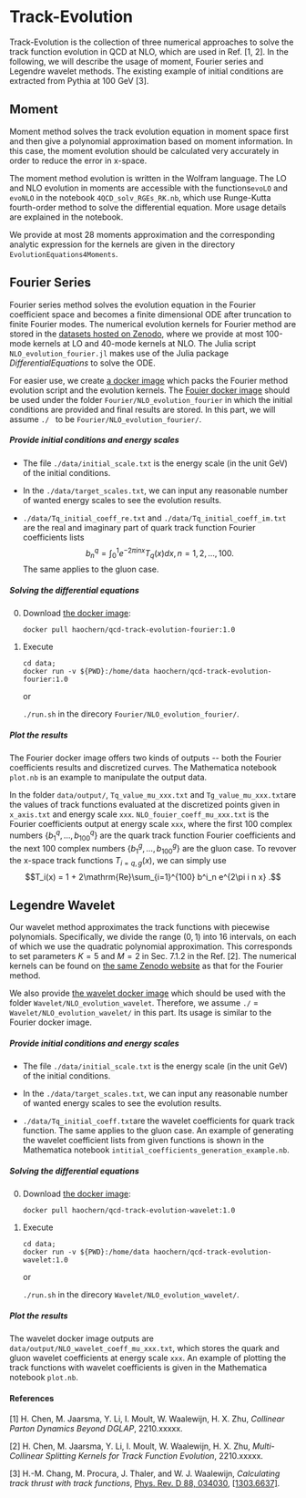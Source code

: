 # Track-Evolution

Track-Evolution is the collection of three numerical approaches to solve the track function evolution in QCD at NLO, which are used in Ref. [1, 2]. In the following, we will describe the usage of moment, Fourier series and Legendre wavelet methods. The existing example of initial conditions are extracted from Pythia at 100 GeV [3]. 

## Moment

Moment method solves the track evolution equation in moment space first and then give a polynomial approximation based on moment information. In this case, the moment evolution should be calculated very accurately in order to reduce the error in x-space. 



The moment method evolution is written in the Wolfram language. The LO and NLO evolution in moments are accessible with the functions`evoLO` and `evoNLO` in the notebook `4QCD_solv_RGEs_RK.nb`, which use Runge-Kutta fourth-order method to solve the differential equation. More usage details are explained in the notebook.



We provide at most 28 moments approximation and the corresponding analytic expression for the kernels are given in the directory `EvolutionEquations4Moments`.

## Fourier Series

Fourier series method solves the evolution equation in the Fourier coefficient space and becomes a finite dimensional ODE after truncation to finite Fourier modes. The numerical evolution kernels for Fourier method are stored in the [datasets hosted on Zenodo](https://zenodo.org/record/7219729#.Y063VOxBz-Q), where we provide at most 100-mode kernels at LO and 40-mode kernels at NLO. The Julia script `NLO_evolution_fourier.jl` makes use of the Julia package _DifferentialEquations_ to solve the ODE.



For easier use, we create [a docker image](https://hub.docker.com/r/haochern/qcd-track-evolution-fourier) which packs the Fourier method evolution script and the evolution kernels.  The [Fouier docker image](https://hub.docker.com/r/haochern/qcd-track-evolution-fourier) should be used under the folder `Fourier/NLO_evolution_fourier` in which the initial conditions are provided and final results are stored. In this part, we will assume `./ ` to be `Fourier/NLO_evolution_fourier/`.

##### Provide initial conditions and energy scales

- The file `./data/initial_scale.txt`  is the energy scale (in the unit GeV) of the initial conditions. 

- In the `./data/target_scales.txt`, we can input any reasonable number of wanted energy scales to see the evolution results. 

- `./data/Tq_initial_coeff_re.txt` and `./data/Tq_initial_coeff_im.txt` are the real and imaginary part of quark track function Fourier coefficients lists 
  $$b^q_n=\int_{0}^{1} e^{-2\pi i n x} T_q(x)dx, n=1,2,\dots,100.$$
  The same applies to the gluon case.

##### Solving the differential equations

0. Download [the docker image](https://hub.docker.com/r/haochern/qcd-track-evolution-fourier):

   ```
   docker pull haochern/qcd-track-evolution-fourier:1.0
   ```
   
1. Execute
   
   ```
   cd data;
   docker run -v ${PWD}:/home/data haochern/qcd-track-evolution-fourier:1.0
   ```
   or 
   
   ```./run.sh``` in the direcory `Fourier/NLO_evolution_fourier/`.

##### Plot the results
The Fourier docker image offers two kinds of outputs -- both the Fourier coefficients results and discretized curves. The Mathematica notebook `plot.nb` is an example to manipulate the output data.

In the folder `data/output/`, `Tq_value_mu_xxx.txt` and `Tg_value_mu_xxx.txt`are the values of track functions evaluated at the discretized points given in `x_axis.txt` and energy scale `xxx`.
 `NLO_fouier_coeff_mu_xxx.txt` is the Fourier coefficients output at energy scale `xxx`, where the first 100 complex numbers $\{b^q_1, \dots, b^q_{100}\}$ are the quark track function Fourier coefficients and the next 100 complex numbers $\{b^g_1, \dots, b^g_{100}\}$ are the gluon case. To revover the x-space track functions $T_{i=q,g}(x)$, we can simply use
 $$T_i(x) = 1 + 2\mathrm{Re}\sum_{i=1}^{100} b^i_n e^{2\pi i n x} .$$
   

## Legendre Wavelet
Our wavelet method approximates the track functions with piecewise polynomials. Specifically, we divide the range $(0,1)$ into 16 intervals, on each of which we use the quadratic polynomial approximation. This corresponds to set parameters $K=5$ and $M=2$ in Sec. 7.1.2 in the Ref. [2]. The numerical kernels can be found on [the same Zenodo website](https://zenodo.org/record/7219729#.Y063VOxBz-Q) as that for the Fourier method.

We also provide [the wavelet docker image](https://hub.docker.com/r/haochern/qcd-track-evolution-wavelet) which should be used with the folder `Wavelet/NLO_evolution_wavelet`. Therefore, we assume `./` = `Wavelet/NLO_evolution_wavelet/` in this part. Its usage is similar to the Fourier docker image.

##### Provide initial conditions and energy scales

- The file `./data/initial_scale.txt`  is the energy scale (in the unit GeV) of the initial conditions. 

- In the `./data/target_scales.txt`, we can input any reasonable number of wanted energy scales to see the evolution results. 

- `./data/Tq_initial_coeff.txt`are the wavelet coefficients for quark track function.
  The same applies to the gluon case. An example of generating the wavelet coefficient lists from given functions is shown in the Mathematica notebook `intitial_coefficients_generation_example.nb`.

##### Solving the differential equations

0. Download [the docker image](https://hub.docker.com/r/haochern/qcd-track-evolution-wavelet):

   ```
   docker pull haochern/qcd-track-evolution-wavelet:1.0
   ```
   
1. Execute
   
   ```
   cd data;
   docker run -v ${PWD}:/home/data haochern/qcd-track-evolution-wavelet:1.0
   ```
   or 
   
   ```./run.sh``` in the direcory `Wavelet/NLO_evolution_wavelet/`.

##### Plot the results
The wavelet docker image outputs are `data/output/NLO_wavelet_coeff_mu_xxx.txt`, which stores the quark and gluon wavelet coefficients at energy scale `xxx`. An example of plotting the track functions with wavelet coefficients is given in the Mathematica notebook `plot.nb`.


#### References

[1]  H. Chen, M. Jaarsma, Y. Li, I. Moult, W. Waalewijn, H. X. Zhu, _Collinear Parton Dynamics Beyond DGLAP_, 2210.xxxxx.

[2]  H. Chen, M. Jaarsma, Y. Li, I. Moult, W. Waalewijn, H. X. Zhu, _Multi-Collinear Splitting Kernels for Track Function Evolution_, 2210.xxxxx.

[3]  H.-M. Chang, M. Procura, J. Thaler, and W. J. Waalewijn, _Calculating track thrust with track functions_, [Phys. Rev. D 88, 034030](https://journals.aps.org/prd/abstract/10.1103/PhysRevD.88.034030), [[1303.6637]](https://arxiv.org/abs/1303.6637).

